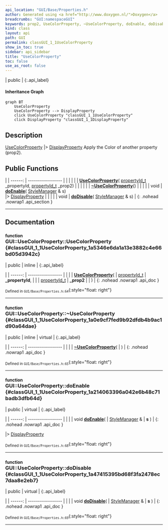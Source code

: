 ```yaml
---
api_location: "GUI/Base/Properties.h"
author: Generated using <a href="http://www.doxygen.nl/">Doxygen</a>
breadcrumbs: "GUI:namespaceGUI"
keywords: prop2, UseColorProperty, ~UseColorProperty, doEnable, doDisable
kind: class
layout: api
path: GUI
permalink: classGUI_1_1UseColorProperty
show_in_toc: true
sidebar: api_sidebar
title: "UseColorProperty"
toc: false
use_as_root: false
---
```


| public |
{:.api_label}

#### Inheritance Graph

```mermaid
graph BT
	UseColorProperty
	UseColorProperty --> DisplayProperty
	click UseColorProperty "classGUI_1_1UseColorProperty"
	click DisplayProperty "classGUI_1_1DisplayProperty"
```

## Description



 [UseColorProperty](classGUI_1_1UseColorProperty) |> [DisplayProperty](classGUI_1_1DisplayProperty) Apply the Color of another property (prop2).



## Public Functions

|
| ------: | ----------------- |
|  | |
|  | **[UseColorProperty](#classGUI_1_1UseColorProperty_1a5346e6da1a13e3882c4e66bd05d3942c)**( [propertyId_t](namespaceGUI#namespaceGUI_1a1a514ecc9ea4ec5de3e7cf43a883e550)  _propertyId,  [propertyId_t](namespaceGUI#namespaceGUI_1a1a514ecc9ea4ec5de3e7cf43a883e550)  _prop2) |
|  | |
|  | **[~UseColorProperty](#classGUI_1_1UseColorProperty_1a0e9cf7fed9b92dfdb4b9ac1d90a64dae)**() |
|  | |
| void | **[doEnable](#classGUI_1_1UseColorProperty_1a214063396a042e6b48c71badb3dfb64d)**( [StyleManager](classGUI_1_1StyleManager) & s) <br/> |> [DisplayProperty](classGUI_1_1DisplayProperty) |
|  | |
| void | **[doDisable](#classGUI_1_1UseColorProperty_1a47415395bd68f3fa2478ec7daa8e2eb7)**( [StyleManager](classGUI_1_1StyleManager) & s) |
{: .nohead .nowrap1 .api_section }


-------------------------------------------------------------------

## Documentation

### <small>function</small><br/> GUI::UseColorProperty::UseColorProperty {#classGUI_1_1UseColorProperty_1a5346e6da1a13e3882c4e66bd05d3942c}

| public | inline |
{:.api_label}

|
| ------: | ----------------- |
|  |
|  **[UseColorProperty](#classGUI_1_1UseColorProperty_1a5346e6da1a13e3882c4e66bd05d3942c)**( |  [propertyId_t](namespaceGUI#namespaceGUI_1a1a514ecc9ea4ec5de3e7cf43a883e550)  | **_propertyId**, |
| |  [propertyId_t](namespaceGUI#namespaceGUI_1a1a514ecc9ea4ec5de3e7cf43a883e550)  | **_prop2** |
|   ) |
{: .nohead .nowrap1 .api_doc }





<sub>Defined in `GUI/Base/Properties.h:64`</sub>{:style="float: right"}

-------------------------------------------------------------------

### <small>function</small><br/> GUI::UseColorProperty::~UseColorProperty {#classGUI_1_1UseColorProperty_1a0e9cf7fed9b92dfdb4b9ac1d90a64dae}

| public | inline | virtual |
{:.api_label}

|
| ------: | ----------------- |
|  |
|  **[~UseColorProperty](#classGUI_1_1UseColorProperty_1a0e9cf7fed9b92dfdb4b9ac1d90a64dae)**( |  ) |
{: .nohead .nowrap1 .api_doc }





<sub>Defined in `GUI/Base/Properties.h:65`</sub>{:style="float: right"}

-------------------------------------------------------------------

### <small>function</small><br/> GUI::UseColorProperty::doEnable {#classGUI_1_1UseColorProperty_1a214063396a042e6b48c71badb3dfb64d}

| public | virtual |
{:.api_label}

|
| ------: | ----------------- |
|  |
| void **[doEnable](#classGUI_1_1UseColorProperty_1a214063396a042e6b48c71badb3dfb64d)**( |  [StyleManager](classGUI_1_1StyleManager) & | **s** ) |
{: .nohead .nowrap1 .api_doc }

|> [DisplayProperty](classGUI_1_1DisplayProperty) 





<sub>Defined in `GUI/Base/Properties.h:68`</sub>{:style="float: right"}

-------------------------------------------------------------------

### <small>function</small><br/> GUI::UseColorProperty::doDisable {#classGUI_1_1UseColorProperty_1a47415395bd68f3fa2478ec7daa8e2eb7}

| public | virtual |
{:.api_label}

|
| ------: | ----------------- |
|  |
| void **[doDisable](#classGUI_1_1UseColorProperty_1a47415395bd68f3fa2478ec7daa8e2eb7)**( |  [StyleManager](classGUI_1_1StyleManager) & | **s** ) |
{: .nohead .nowrap1 .api_doc }





<sub>Defined in `GUI/Base/Properties.h:69`</sub>{:style="float: right"}

-------------------------------------------------------------------

